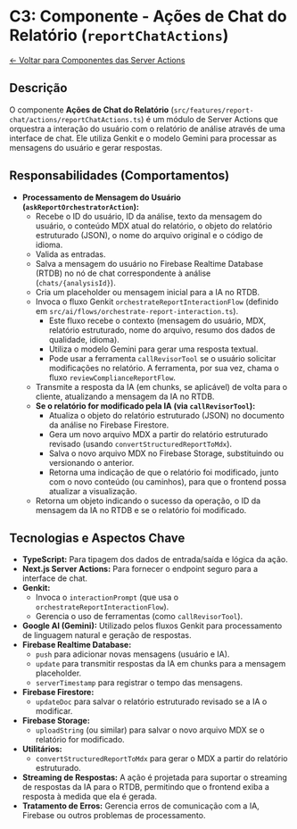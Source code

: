 
# C3: Componente - Ações de Chat do Relatório (`reportChatActions`)

[<- Voltar para Componentes das Server Actions](./../02-server-actions-components.md)

## Descrição

O componente **Ações de Chat do Relatório** (`src/features/report-chat/actions/reportChatActions.ts`) é um módulo de Server Actions que orquestra a interação do usuário com o relatório de análise através de uma interface de chat. Ele utiliza Genkit e o modelo Gemini para processar as mensagens do usuário e gerar respostas.

## Responsabilidades (Comportamentos)

*   **Processamento de Mensagem do Usuário (`askReportOrchestratorAction`):**
    *   Recebe o ID do usuário, ID da análise, texto da mensagem do usuário, o conteúdo MDX atual do relatório, o objeto do relatório estruturado (JSON), o nome do arquivo original e o código de idioma.
    *   Valida as entradas.
    *   Salva a mensagem do usuário no Firebase Realtime Database (RTDB) no nó de chat correspondente à análise (`chats/{analysisId}`).
    *   Cria um placeholder ou mensagem inicial para a IA no RTDB.
    *   Invoca o fluxo Genkit `orchestrateReportInteractionFlow` (definido em `src/ai/flows/orchestrate-report-interaction.ts`).
        *   Este fluxo recebe o contexto (mensagem do usuário, MDX, relatório estruturado, nome do arquivo, resumo dos dados de qualidade, idioma).
        *   Utiliza o modelo Gemini para gerar uma resposta textual.
        *   Pode usar a ferramenta `callRevisorTool` se o usuário solicitar modificações no relatório. A ferramenta, por sua vez, chama o fluxo `reviewComplianceReportFlow`.
    *   Transmite a resposta da IA (em chunks, se aplicável) de volta para o cliente, atualizando a mensagem da IA no RTDB.
    *   **Se o relatório for modificado pela IA (via `callRevisorTool`):**
        *   Atualiza o objeto do relatório estruturado (JSON) no documento da análise no Firebase Firestore.
        *   Gera um novo arquivo MDX a partir do relatório estruturado revisado (usando `convertStructuredReportToMdx`).
        *   Salva o novo arquivo MDX no Firebase Storage, substituindo ou versionando o anterior.
        *   Retorna uma indicação de que o relatório foi modificado, junto com o novo conteúdo (ou caminhos), para que o frontend possa atualizar a visualização.
    *   Retorna um objeto indicando o sucesso da operação, o ID da mensagem da IA no RTDB e se o relatório foi modificado.

## Tecnologias e Aspectos Chave

*   **TypeScript:** Para tipagem dos dados de entrada/saída e lógica da ação.
*   **Next.js Server Actions:** Para fornecer o endpoint seguro para a interface de chat.
*   **Genkit:**
    *   Invoca o `interactionPrompt` (que usa o `orchestrateReportInteractionFlow`).
    *   Gerencia o uso de ferramentas (como `callRevisorTool`).
*   **Google AI (Gemini):** Utilizado pelos fluxos Genkit para processamento de linguagem natural e geração de respostas.
*   **Firebase Realtime Database:**
    *   `push` para adicionar novas mensagens (usuário e IA).
    *   `update` para transmitir respostas da IA em chunks para a mensagem placeholder.
    *   `serverTimestamp` para registrar o tempo das mensagens.
*   **Firebase Firestore:**
    *   `updateDoc` para salvar o relatório estruturado revisado se a IA o modificar.
*   **Firebase Storage:**
    *   `uploadString` (ou similar) para salvar o novo arquivo MDX se o relatório for modificado.
*   **Utilitários:**
    *   `convertStructuredReportToMdx` para gerar o MDX a partir do relatório estruturado.
*   **Streaming de Respostas:** A ação é projetada para suportar o streaming de respostas da IA para o RTDB, permitindo que o frontend exiba a resposta à medida que ela é gerada.
*   **Tratamento de Erros:** Gerencia erros de comunicação com a IA, Firebase ou outros problemas de processamento.
